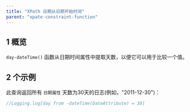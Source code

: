 ```yaml
---
title: "XPath 日期从日期开始时间"
parent: "xpate-constraint-function"
---
```


## 1 概览

`day-dateTime()` 函数从日期时间属性中提取天数，以便它可以用于比较一个值。

## 2 个示例

此查询返回所有 `日期属性` 天数为30天的日志(例如，"2011-12-30")：

```java
//Logging.log[day from -dateTime(DateAttribute) = 30]
```
